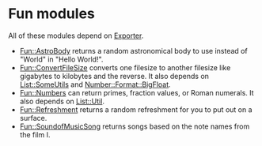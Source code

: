 # Fun modules

All of these modules depend on [Exporter](https://metacpan.org/pod/Exporter).

* [Fun::AstroBody](AstroBody.pm) returns a random astronomical body to use instead of "World" in "Hello World!".
* [Fun::ConvertFileSize](ConvertFileSize.pm) converts one filesize to another filesize like gigabytes to kilobytes and the reverse. It also depends on [List::SomeUtils](https://metacpan.org/pod/List::SomeUtils) and [Number::Format::BigFloat](https://metacpan.org/pod/Number::Format::BigFloat).
* [Fun::Numbers](Numbers.pm) can return primes, fraction values, or Roman numerals. It also depends on [List::Util](https://metacpan.org/pod/List::Util).
* [Fun::Refreshment](Refreshment.pm) returns a random refreshment for you to put out on a surface.
* [Fun::SoundofMusicSong](SoundofMusicSong.pm) returns songs based on the note names from the film I<The Sound of Music>.
